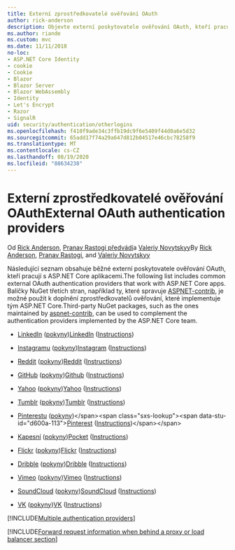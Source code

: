 ```yaml
---
title: Externí zprostředkovatelé ověřování OAuth
author: rick-anderson
description: Objevte externí poskytovatele ověřování OAuth, kteří pracují s aplikacemi ASP.NET Core.
ms.author: riande
ms.custom: mvc
ms.date: 11/11/2018
no-loc:
- ASP.NET Core Identity
- cookie
- Cookie
- Blazor
- Blazor Server
- Blazor WebAssembly
- Identity
- Let's Encrypt
- Razor
- SignalR
uid: security/authentication/otherlogins
ms.openlocfilehash: f410f9ade34c3ffb19dc9f6e5409f44d0a6e5d32
ms.sourcegitcommit: 65add17f74a29a647d812b04517e46cbc78258f9
ms.translationtype: MT
ms.contentlocale: cs-CZ
ms.lasthandoff: 08/19/2020
ms.locfileid: "88634238"
---
```

# <a name="external-oauth-authentication-providers"></a><span data-ttu-id="d600a-103">Externí zprostředkovatelé ověřování OAuth</span><span class="sxs-lookup"><span data-stu-id="d600a-103">External OAuth authentication providers</span></span>

<span data-ttu-id="d600a-104">Od [Rick Anderson](https://twitter.com/RickAndMSFT), [Pranav Rastogi předvádí](https://github.com/rustd)a [Valeriy Novytskyy](https://github.com/01binary)</span><span class="sxs-lookup"><span data-stu-id="d600a-104">By [Rick Anderson](https://twitter.com/RickAndMSFT), [Pranav Rastogi](https://github.com/rustd), and [Valeriy Novytskyy](https://github.com/01binary)</span></span>

<span data-ttu-id="d600a-105">Následující seznam obsahuje běžné externí poskytovatele ověřování OAuth, kteří pracují s ASP.NET Core aplikacemi.</span><span class="sxs-lookup"><span data-stu-id="d600a-105">The following list includes common external OAuth authentication providers that work with ASP.NET Core apps.</span></span> <span data-ttu-id="d600a-106">Balíčky NuGet třetích stran, například ty, které spravuje [ASPNET-contrib](https://www.nuget.org/packages?q=owners%3Aaspnet-contrib+title%3AOAuth), je možné použít k doplnění zprostředkovatelů ověřování, které implementuje tým ASP.NET Core.</span><span class="sxs-lookup"><span data-stu-id="d600a-106">Third-party NuGet packages, such as the ones maintained by [aspnet-contrib](https://www.nuget.org/packages?q=owners%3Aaspnet-contrib+title%3AOAuth), can be used to complement the authentication providers implemented by the ASP.NET Core team.</span></span>

* <span data-ttu-id="d600a-107">[LinkedIn](https://www.linkedin.com/developer/apps) ([pokyny](https://developer.linkedin.com/docs/oauth2))</span><span class="sxs-lookup"><span data-stu-id="d600a-107">[LinkedIn](https://www.linkedin.com/developer/apps) ([Instructions](https://developer.linkedin.com/docs/oauth2))</span></span>

* <span data-ttu-id="d600a-108">[Instagramu](https://www.instagram.com/developer/register/) ([pokyny](https://www.instagram.com/developer/authentication/))</span><span class="sxs-lookup"><span data-stu-id="d600a-108">[Instagram](https://www.instagram.com/developer/register/) ([Instructions](https://www.instagram.com/developer/authentication/))</span></span>

* <span data-ttu-id="d600a-109">[Reddit](https://www.reddit.com/login?dest=https%3A%2F%2Fwww.reddit.com%2Fprefs%2Fapps) ([pokyny](https://github.com/reddit/reddit/wiki/OAuth2-Quick-Start-Example))</span><span class="sxs-lookup"><span data-stu-id="d600a-109">[Reddit](https://www.reddit.com/login?dest=https%3A%2F%2Fwww.reddit.com%2Fprefs%2Fapps) ([Instructions](https://github.com/reddit/reddit/wiki/OAuth2-Quick-Start-Example))</span></span>

* <span data-ttu-id="d600a-110">[GitHub](https://github.com/login?return_to=https%3A%2F%2Fgithub.com%2Fsettings%2Fapplications%2Fnew) ([pokyny](https://developer.github.com/v3/oauth/))</span><span class="sxs-lookup"><span data-stu-id="d600a-110">[Github](https://github.com/login?return_to=https%3A%2F%2Fgithub.com%2Fsettings%2Fapplications%2Fnew) ([Instructions](https://developer.github.com/v3/oauth/))</span></span>

* <span data-ttu-id="d600a-111">[Yahoo](https://login.yahoo.com/config/login?src=devnet&.done=http%3A%2F%2Fdeveloper.yahoo.com%2Fapps%2Fcreate%2F) ([pokyny](https://developer.yahoo.com/bbauth/user.html))</span><span class="sxs-lookup"><span data-stu-id="d600a-111">[Yahoo](https://login.yahoo.com/config/login?src=devnet&.done=http%3A%2F%2Fdeveloper.yahoo.com%2Fapps%2Fcreate%2F) ([Instructions](https://developer.yahoo.com/bbauth/user.html))</span></span>

* <span data-ttu-id="d600a-112">[Tumblr](https://www.tumblr.com/oauth/apps) ([pokyny](https://www.tumblr.com/docs/api/v2#auth))</span><span class="sxs-lookup"><span data-stu-id="d600a-112">[Tumblr](https://www.tumblr.com/oauth/apps) ([Instructions](https://www.tumblr.com/docs/api/v2#auth))</span></span>

* <span data-ttu-id="d600a-113">[Pinterestu](https://www.pinterest.com/login/?next=http%3A%2F%2Fdevsite%2Fapps%2F) ([pokyny](https://developers.pinterest.com/docs/api/overview/?))</span><span class="sxs-lookup"><span data-stu-id="d600a-113">[Pinterest](https://www.pinterest.com/login/?next=http%3A%2F%2Fdevsite%2Fapps%2F) ([Instructions](https://developers.pinterest.com/docs/api/overview/?))</span></span>

* <span data-ttu-id="d600a-114">[Kapesní](https://getpocket.com/developer/apps/new) ([pokyny](https://getpocket.com/developer/docs/authentication))</span><span class="sxs-lookup"><span data-stu-id="d600a-114">[Pocket](https://getpocket.com/developer/apps/new) ([Instructions](https://getpocket.com/developer/docs/authentication))</span></span>

* <span data-ttu-id="d600a-115">[Flickr](https://www.flickr.com/services/apps/create) ([pokyny](https://www.flickr.com/services/api/auth.oauth.html))</span><span class="sxs-lookup"><span data-stu-id="d600a-115">[Flickr](https://www.flickr.com/services/apps/create) ([Instructions](https://www.flickr.com/services/api/auth.oauth.html))</span></span>

* <span data-ttu-id="d600a-116">[Dribble](https://dribbble.com/signup) ([pokyny](https://developer.dribbble.com/v1/oauth/))</span><span class="sxs-lookup"><span data-stu-id="d600a-116">[Dribble](https://dribbble.com/signup) ([Instructions](https://developer.dribbble.com/v1/oauth/))</span></span>

* <span data-ttu-id="d600a-117">[Vimeo](https://vimeo.com/join) ([pokyny](https://developer.vimeo.com/api/authentication))</span><span class="sxs-lookup"><span data-stu-id="d600a-117">[Vimeo](https://vimeo.com/join) ([Instructions](https://developer.vimeo.com/api/authentication))</span></span>

* <span data-ttu-id="d600a-118">[SoundCloud](https://soundcloud.com/you/apps/new) ([pokyny](https://developers.soundcloud.com/blog/we-love-oauth-2))</span><span class="sxs-lookup"><span data-stu-id="d600a-118">[SoundCloud](https://soundcloud.com/you/apps/new) ([Instructions](https://developers.soundcloud.com/blog/we-love-oauth-2))</span></span>

* <span data-ttu-id="d600a-119">[VK](https://vk.com/apps?act=manage) ([pokyny](https://vk.com/pages?oid=-17680044&p=Authorizing_Sites))</span><span class="sxs-lookup"><span data-stu-id="d600a-119">[VK](https://vk.com/apps?act=manage) ([Instructions](https://vk.com/pages?oid=-17680044&p=Authorizing_Sites))</span></span>

[!INCLUDE[Multiple authentication providers](includes/chain-auth-providers.md)]

[!INCLUDE[Forward request information when behind a proxy or load balancer section](includes/forwarded-headers-middleware.md)]
